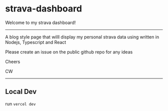 # strava-dashboard

Welcome to my strava dashboard!

----

A blog style page that willl display my personal strava data using written in Nodejs, Typescript and React

Please create an issue on the public github repo for any ideas



Cheers

CW




------




## Local Dev

run `vercel dev`


